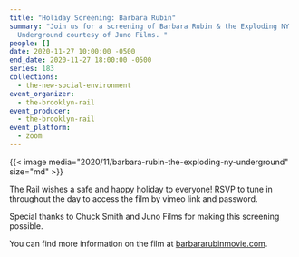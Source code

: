 ```yaml
---
title: "Holiday Screening: Barbara Rubin"
summary: "Join us for a screening of Barbara Rubin & the Exploding NY
  Underground courtesy of Juno Films. "
people: []
date: 2020-11-27 10:00:00 -0500
end_date: 2020-11-27 18:00:00 -0500
series: 183
collections:
  - the-new-social-environment
event_organizer:
  - the-brooklyn-rail
event_producer:
  - the-brooklyn-rail
event_platform:
  - zoom
---
```



{{< image media="2020/11/barbara-rubin-the-exploding-ny-underground" size="md" >}}

The Rail wishes a safe and happy holiday to everyone! RSVP to tune in throughout the day to access the film by vimeo link and password. 

Special thanks to Chuck Smith and Juno Films for making this screening possible.

You can find more information on the film at [barbararubinmovie.com](https://barbararubinmovie.com/).